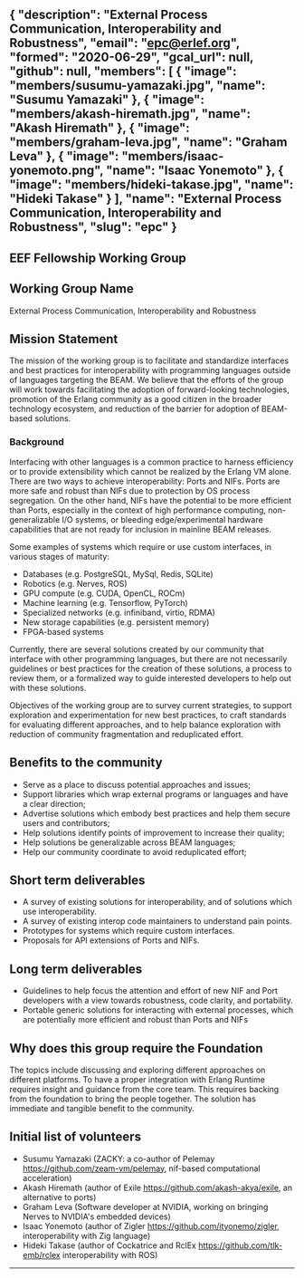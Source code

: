 {
  "description": "External Process Communication, Interoperability and Robustness",
  "email": "epc@erlef.org",
  "formed": "2020-06-29",
  "gcal_url": null,
  "github": null,
  "members": [
    {
      "image": "members/susumu-yamazaki.jpg",
      "name": "Susumu Yamazaki"
    },
    {
      "image": "members/akash-hiremath.jpg",
      "name": "Akash Hiremath"
    },
    {
      "image": "members/graham-leva.jpg",
      "name": "Graham Leva"
    },
    {
      "image": "members/isaac-yonemoto.png",
      "name": "Isaac Yonemoto"
    },
    {
      "image": "members/hideki-takase.jpg",
      "name": "Hideki Takase"
    }
  ],
  "name": "External Process Communication, Interoperability and Robustness",
  "slug": "epc"
}
---
EEF Fellowship Working Group
---

## Working Group Name

External Process Communication, Interoperability and Robustness

## Mission Statement

The mission of the working group is to facilitate and standardize interfaces and best practices for 
interoperability with programming languages outside of languages targeting the BEAM.  We believe 
that the efforts of the group will work towards facilitating the adoption of forward-looking 
technologies, promotion of the Erlang community as a good citizen in the broader technology ecosystem, 
and reduction of the barrier for adoption of BEAM-based solutions.

### Background

Interfacing with other languages is a common practice to harness efficiency or to provide extensibility which 
cannot be realized by the Erlang VM alone.  There are two ways to achieve interoperability:  Ports and NIFs. 
Ports are more safe and robust than NIFs due to protection by OS process segregation.  On the other hand, 
NIFs have the potential to be more efficient than Ports, especially in the context of high performance computing, 
non-generalizable I/O systems, or bleeding edge/experimental hardware capabilities that are not ready for 
inclusion in mainline BEAM releases.

Some examples of systems which require or use custom interfaces, in various stages of maturity:

- Databases (e.g. PostgreSQL, MySql, Redis, SQLite)
- Robotics (e.g. Nerves, ROS)
- GPU compute (e.g. CUDA, OpenCL, ROCm)
- Machine learning (e.g. Tensorflow, PyTorch)
- Specialized networks (e.g. infiniband, virtio, RDMA)
- New storage capabilities (e.g. persistent memory)
- FPGA-based systems

Currently, there are several solutions created by our community that interface with other programming languages, 
but there are not necessarily guidelines or best practices for the creation of these solutions, a process to 
review them, or a formalized way to guide interested developers to help out with these solutions.  

Objectives of the working group are to survey current strategies, to support exploration and experimentation for 
new best practices, to craft standards for evaluating different approaches, and to help balance exploration 
with reduction of community fragmentation and reduplicated effort. 

## Benefits to the community

* Serve as a place to discuss potential approaches and issues;
* Support libraries which wrap external programs or languages and have a clear direction;
* Advertise solutions which embody best practices and help them secure users and contributors;
* Help solutions identify points of improvement to increase their quality;
* Help solutions be generalizable across BEAM languages;
* Help our community coordinate to avoid reduplicated effort;

## Short term deliverables

* A survey of existing solutions for interoperability, and of solutions which use interoperability.
* A survey of existing interop code maintainers to understand pain points.
* Prototypes for systems which require custom interfaces.
* Proposals for API extensions of Ports and NIFs.

## Long term deliverables

* Guidelines to help focus the attention and effort of new NIF and Port developers with a view towards
  robustness, code clarity, and portability.
* Portable generic solutions for interacting with external processes, which are potentially more efficient 
  and robust than Ports and NIFs

## Why does this group require the Foundation

The topics include discussing and exploring different approaches on different platforms. To have a proper 
integration with Erlang Runtime requires insight and guidance from the core team. This requires backing 
from the foundation to bring the people together. The solution has immediate and tangible benefit to the 
community.

## Initial list of volunteers

* Susumu Yamazaki (ZACKY: a co-author of Pelemay https://github.com/zeam-vm/pelemay, nif-based computational acceleration)
* Akash Hiremath (author of Exile https://github.com/akash-akya/exile, an alternative to ports)
* Graham Leva (Software developer at NVIDIA, working on bringing Nerves to NVIDIA's embedded devices)
* Isaac Yonemoto (author of Zigler https://github.com/ityonemo/zigler, interoperability with Zig language)
* Hideki Takase (author of Cockatrice and RclEx https://github.com/tlk-emb/rclex interoperability with ROS)

-------